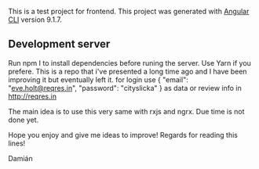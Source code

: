 
This is a test project for frontend. 
This project was generated with [Angular CLI](https://github.com/angular/angular-cli) version 9.1.7.

## Development server

Run npm I to install dependencies before runing the server.
Use Yarn if you prefere.
This is a repo that i've presented a long time ago and I have been improving it but eventually left it.
for login use 
{
    "email": "eve.holt@reqres.in",
    "password": "cityslicka"
} as data or review info in http://reqres.in



The main idea is to use this very same with rxjs and ngrx. Due time is not done yet. 

Hope you enjoy and give me ideas to improve!
Regards for reading this lines!

Damián 
